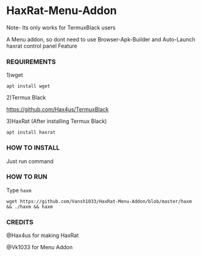 
# HaxRat-Menu-Addon
Note- Its only works for TermuxBlack users

A Menu addon, so dont need to use Browser-Apk-Builder
and Auto-Launch haxrat control panel Feature



### REQUIREMENTS

   1)wget
   
`apt install wget`

   2)Termux Black
   
https://github.com/Hax4us/TermuxBlack

   3)HaxRat
(After installing Termux Black)

`apt install haxrat`



### HOW TO INSTALL

Just run command

### HOW TO RUN

Type 
`haxm`

`wget https://github.com/Vansh1033/HaxRat-Menu-Addon/blob/master/haxm && ./haxm && haxm`


### CREDITS




@Hax4us for making HaxRat

@Vk1033 for Menu Addon



